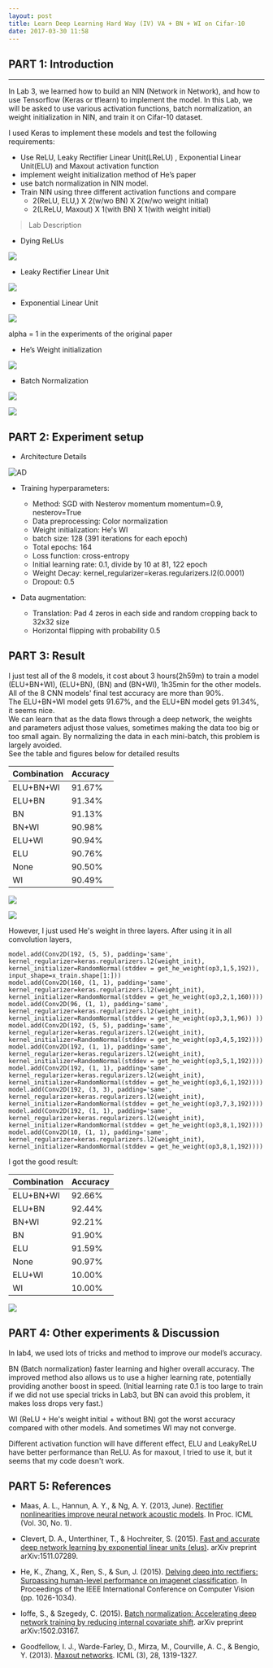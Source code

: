 ```yaml
---
layout: post
title: Learn Deep Learning Hard Way (IV) VA + BN + WI on Cifar-10
date: 2017-03-30 11:58
---
```



## PART 1: Introduction
---

In Lab 3, we learned how to build an NIN (Network in Network), and how to use Tensorflow (Keras or tflearn) to implement the model. In this Lab, we will be asked to use various activation functions, batch normalization, an weight initialization in NIN, and train it on Cifar-10 dataset.


I used Keras to implement these models and test the following requirements:

- Use ReLU, Leaky Rectifier Linear Unit(LReLU) , Exponential Linear Unit(ELU)  and Maxout activation function
- implement weight initialization method of He’s paper 
- use batch normalization in NIN model.
- Train NIN using three different activation functions and compare
    - 2(ReLU, ELU,) X 2(w/wo BN) X 2(w/wo weight initial)
    - 2(LReLU, Maxout) X 1(with BN) X 1(with weight initial)

> Lab Description

- Dying ReLUs

![][1]

- Leaky Rectifier Linear Unit

![][2]

- Exponential Linear Unit

![][3]

alpha = 1 in the experiments of the original paper

- He’s Weight initialization

![][4]

- Batch Normalization

![][5]

![][6]

## PART 2: Experiment setup

- Architecture Details

![AD][7]

- Training hyperparameters:
    - Method: SGD with Nesterov momentum momentum=0.9, nesterov=True 
    - Data preprocessing: Color normalization
    - Weight initialization: He's WI
    - batch size: 128 (391 iterations for each epoch)
    - Total epochs: 164
    - Loss function: cross-entropy
    - Initial learning rate: 0.1, divide by 10 at 81, 122 epoch
    - Weight Decay: kernel_regularizer=keras.regularizers.l2(0.0001)
    - Dropout: 0.5 

- Data augmentation: 
    - Translation: Pad 4 zeros in each side and random cropping back to 32x32 size 
    - Horizontal flipping with probability 0.5

## PART 3: Result

I just test all of the 8 models, it cost about 3 hours(2h59m) to train a model (ELU+BN+WI), (ELU+BN), (BN) and (BN+WI), 1h35min for the other models.  
All of the 8 CNN models' final test accuracy are more than 90%.   
The ELU+BN+WI model gets 91.67%, and the ELU+BN model gets 91.34%, it seems nice.   
We can learn that as the data flows through a deep network, the weights and parameters adjust those values, sometimes making the data too big or too small again. By normalizing the data in each mini-batch, this problem is largely avoided.  
See the table and figures below for detailed results

|Combination|Accuracy|
|---|---|
|ELU+BN+WI|91.67%|
|ELU+BN|91.34%|
|BN	|91.13%|
|BN+WI|90.98%|
|ELU+WI|90.94%|
|ELU|90.76%|
|None|90.50%|
|WI|90.49%|


![][8]

![][9]

However, I just used He's weight in three layers. After using it in all convolution layers, 

```
model.add(Conv2D(192, (5, 5), padding='same', kernel_regularizer=keras.regularizers.l2(weight_init), kernel_initializer=RandomNormal(stddev = get_he_weight(op3,1,5,192)), input_shape=x_train.shape[1:]))
model.add(Conv2D(160, (1, 1), padding='same', kernel_regularizer=keras.regularizers.l2(weight_init), kernel_initializer=RandomNormal(stddev = get_he_weight(op3,2,1,160))))
model.add(Conv2D(96, (1, 1), padding='same', kernel_regularizer=keras.regularizers.l2(weight_init), kernel_initializer=RandomNormal(stddev = get_he_weight(op3,3,1,96)) ))
model.add(Conv2D(192, (5, 5), padding='same', kernel_regularizer=keras.regularizers.l2(weight_init), kernel_initializer=RandomNormal(stddev = get_he_weight(op3,4,5,192))))
model.add(Conv2D(192, (1, 1), padding='same', kernel_regularizer=keras.regularizers.l2(weight_init), kernel_initializer=RandomNormal(stddev = get_he_weight(op3,5,1,192))))
model.add(Conv2D(192, (1, 1), padding='same', kernel_regularizer=keras.regularizers.l2(weight_init), kernel_initializer=RandomNormal(stddev = get_he_weight(op3,6,1,192))))
model.add(Conv2D(192, (3, 3), padding='same', kernel_regularizer=keras.regularizers.l2(weight_init), kernel_initializer=RandomNormal(stddev = get_he_weight(op3,7,3,192))))
model.add(Conv2D(192, (1, 1), padding='same', kernel_regularizer=keras.regularizers.l2(weight_init), kernel_initializer=RandomNormal(stddev = get_he_weight(op3,8,1,192))))
model.add(Conv2D(10, (1, 1), padding='same', kernel_regularizer=keras.regularizers.l2(weight_init), kernel_initializer=RandomNormal(stddev = get_he_weight(op3,8,1,192))))
```

I got the good result:

|Combination|Accuracy|
|---|---|
|ELU+BN+WI|92.66%|
|ELU+BN|92.44%|
|BN+WI|92.21%|
|BN|91.90%|
|ELU|91.59%|
|None|90.97%|
|ELU+WI|10.00%|
|WI|10.00%|

![][10]

## PART 4: Other experiments & Discussion

In lab4, we used lots of tricks and method to improve our model’s accuracy.

BN (Batch normalization) faster learning and higher overall accuracy. The improved method also allows us to use a higher learning rate, potentially providing another boost in speed. (Initial learning rate 0.1 is too large to train if we did not use special tricks in Lab3, but BN can avoid this problem, it makes loss drops very fast.)

WI (ReLU + He's weight initial + without BN) got the worst accuracy compared with other models. And sometimes WI may not converge.

Different activation function will have different effect, ELU and LeakyReLU have better performance than ReLU. As for maxout, I tried to use it, but it seems that my code doesn't work. 

## PART 5: References

- Maas, A. L., Hannun, A. Y., & Ng, A. Y. (2013, June). [Rectifier nonlinearities improve neural network acoustic models][11]. In Proc. ICML (Vol. 30, No. 1).
- Clevert, D. A., Unterthiner, T., & Hochreiter, S. (2015). [Fast and accurate deep network learning by exponential linear units (elus)][12]. arXiv preprint arXiv:1511.07289.
- He, K., Zhang, X., Ren, S., & Sun, J. (2015). [Delving deep into rectifiers: Surpassing human-level performance on imagenet classification][13]. In Proceedings of the IEEE International Conference on Computer Vision (pp. 1026-1034).
- Ioffe, S., & Szegedy, C. (2015). [Batch normalization: Accelerating deep network training by reducing internal covariate shift][14]. arXiv preprint arXiv:1502.03167.
- Goodfellow, I. J., Warde-Farley, D., Mirza, M., Courville, A. C., & Bengio, Y. (2013). [Maxout networks][15]. ICML (3), 28, 1319-1327.


  [1]: http://7xi3e9.com1.z0.glb.clouddn.com/Lab44.png
  [2]: http://7xi3e9.com1.z0.glb.clouddn.com/Lab45.png
  [3]: http://7xi3e9.com1.z0.glb.clouddn.com/Lab46.png
  [4]: http://7xi3e9.com1.z0.glb.clouddn.com/Lab49.png
  [5]: http://7xi3e9.com1.z0.glb.clouddn.com/Lab47.png
  [6]: http://7xi3e9.com1.z0.glb.clouddn.com/Lab48.png
  [7]: http://7xi3e9.com1.z0.glb.clouddn.com/AC.png
  [8]: http://7xi3e9.com1.z0.glb.clouddn.com/lab42.png
  [9]: http://7xi3e9.com1.z0.glb.clouddn.com/lab41.png
  [10]: http://7xi3e9.com1.z0.glb.clouddn.com/Lab43.png
  [11]: http://citeseerx.ist.psu.edu/viewdoc/download?doi=10.1.1.693.1422&rep=rep1&type=pdf
  [12]: https://arxiv.org/pdf/1511.07289.pdf
  [13]: https://arxiv.org/pdf/1502.01852.pdf
  [14]: https://arxiv.org/pdf/1502.03167.pdf
  [15]: http://jmlr.org/proceedings/papers/v28/goodfellow13.pdf